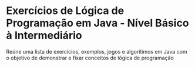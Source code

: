 # Exercícios de Lógica de Programação em Java - Nível Básico à Intermediário

Reúne uma lista de exercícios, exemplos, jogos e algorítimos em Java com o objetivo de demonstrar e fixar conceitos de lógica de programação